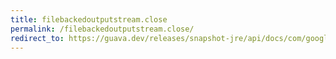 ```yaml
---
title: filebackedoutputstream.close
permalink: /filebackedoutputstream.close/
redirect_to: https://guava.dev/releases/snapshot-jre/api/docs/com/google/common/io/FileBackedOutputStream.html#close--
---
```

